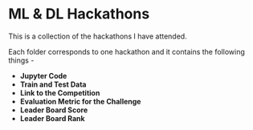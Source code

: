# ML & DL Hackathons  
This is a collection of the hackathons I have attended.  

Each folder corresponds to one hackathon and it contains the following things -  
* **Jupyter Code**
* **Train and Test Data**
* **Link to the Competition**
* **Evaluation Metric for the Challenge**
* **Leader Board Score**
* **Leader Board Rank**

